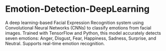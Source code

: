 # Emotion-Detection-DeepLearning
A deep learning-based Facial Expression Recognition system using Convolutional Neural Networks (CNNs) to classify emotions from facial images. Trained with TensorFlow and Python, this model accurately detects seven emotions: Anger, Disgust, Fear, Happiness, Sadness, Surprise, and Neutral. Supports real-time emotion recognition. 
